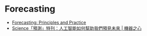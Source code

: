 # Forecasting

* [Forecasting: Principles and Practice](https://otexts.org/fpp2/)
* [Science「預測」特刊：人工智能如何幫助我們預見未來 \| 機器之心](https://www.jiqizhixin.com/articles/2017-02-03)

